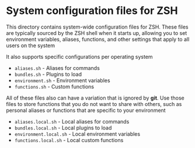 # System configuration files for ZSH

This directory contains system-wide configuration files for ZSH. These files are typically sourced by the ZSH shell when it starts up, allowing you to set environment variables, aliases, functions, and other settings that apply to all users on the system

It also supports specific configurations per operating system

- `aliases.sh` - Aliases for commands
- `bundles.sh` - Plugins to load
- `environment.sh` - Environment variables
- `functions.sh` - Custom functions

All of these files also can have a variation that is ignored by **git**. Use those files to store functions that you do not want to share with others, such as personal aliases or functions that are specific to your environment

- `aliases.local.sh` - Local aliases for commands
- `bundles.local.sh` - Local plugins to load
- `environment.local.sh` - Local environment variables
- `functions.local.sh` - Local custom functions
